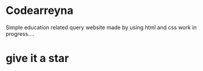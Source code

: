 # Codearreyna
Simple education related query website made by using html and css
work in progress....

# give it a star